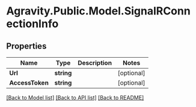 # Agravity.Public.Model.SignalRConnectionInfo

## Properties

Name | Type | Description | Notes
------------ | ------------- | ------------- | -------------
**Url** | **string** |  | [optional] 
**AccessToken** | **string** |  | [optional] 

[[Back to Model list]](../README.md#documentation-for-models) [[Back to API list]](../README.md#documentation-for-api-endpoints) [[Back to README]](../README.md)

